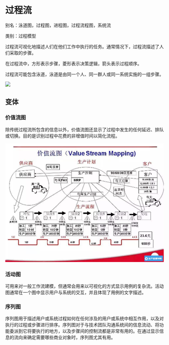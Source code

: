 # 过程流

别名：泳道图，过程图，进程图，过程流程图，系统流

类别：过程模型

过程流可视化地描述人们在他们工作中执行的任务。通常情况下，过程流描述了人们采取的步骤。

在过程流中，方形表示步骤，菱形表示决策逻辑，箭头表示过程顺序。

过程流可能包含泳道，泳道是由同一个人、同一群人或同一系统实施的一组步骤。

![](../../images/过程流.png)

## 变体

### 价值流图

除传统过程流所包含的信息以外，价值流图还显示了过程中发生的任何延迟、排队或切换。目的是识别过程中花费的非增值时间以简化流程。

![](../../../images/价值流图.jpeg)

### 活动图

可用来对一般工作流建模，但通常会用来以可视化的方式显示用例的复杂流。活动图通常在一个图中显示用户与系统的交互，并且体现了用例的文字描述。

### 序列图

序列图用于描述用户或系统过程如何在任何涉及的用户或系统中相互作用，以及对执行的过程或步骤进行排序。序列图对于与技术团队沟通系统间的信息流动、将功能委派到它将要执行的地方，以及步骤间的控制流都是非常有用的。在通过显示信息的流向来确定需要哪些商业对象时，序列图尤其有用。


